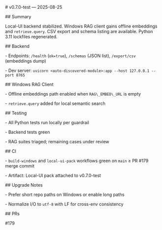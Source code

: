 \# v0.7.0-test — 2025-08-25



\## Summary

Local-UI backend stabilized. Windows RAG client gains offline embeddings and `retrieve.query`. CSV export and schema listing are available. Python 3.11 lockfiles regenerated.



\## Backend

\- Endpoints: `/health` (`ok=true`), `/schemas` (JSON list), `/export/csv` (embeddings dump)

\- Dev server: `uvicorn <auto-discovered-module>:app --host 127.0.0.1 --port 8765`



\## Windows RAG Client

\- Offline embeddings path enabled when `RAG\_EMBED\_URL` is empty

\- `retrieve.query` added for local semantic search



\## Testing

\- All Python tests run locally per guardrail

\- Backend tests green

\- RAG suites triaged; remaining cases under review



\## CI

\- `build-windows` and `local-ui-pack` workflows green on `main` ≥ PR #179 merge commit

\- Artifact: Local-UI pack attached to v0.7.0-test



\## Upgrade Notes

\- Prefer short repo paths on Windows or enable long paths

\- Normalize I/O to `utf-8` with LF for cross-env consistency



\## PRs

\#179



